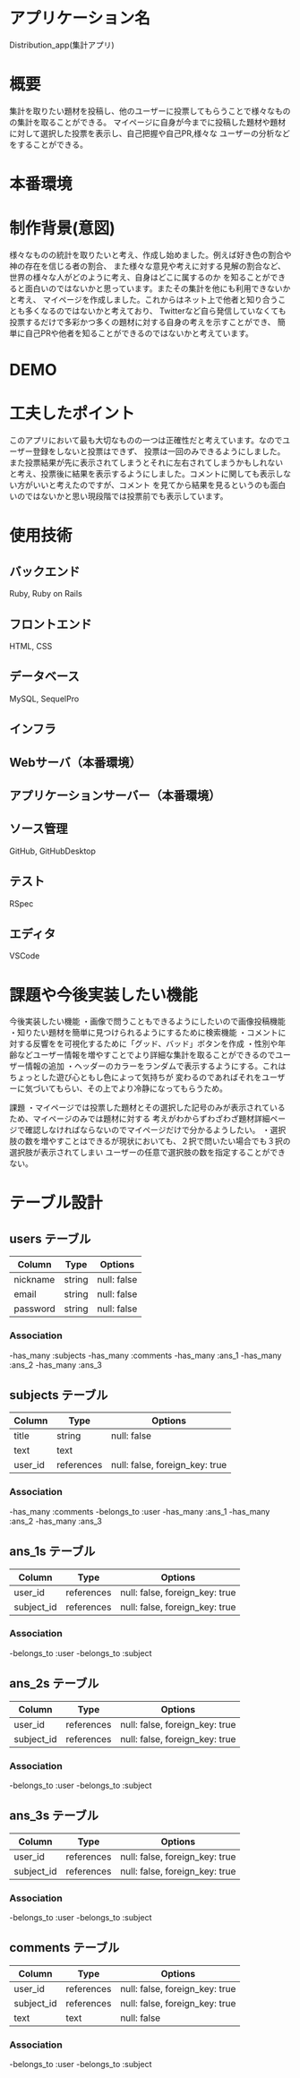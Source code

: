 # アプリケーション名

Distribution_app(集計アプリ)

# 概要

集計を取りたい題材を投稿し、他のユーザーに投票してもらうことで様々なものの集計を取ることができる。
マイページに自身が今までに投稿した題材や題材に対して選択した投票を表示し、自己把握や自己PR,様々な
ユーザーの分析などをすることができる。

# 本番環境

# 制作背景(意図)

様々なものの統計を取りたいと考え、作成し始めました。例えば好き色の割合や神の存在を信じる者の割合、
また様々な意見や考えに対する見解の割合など、世界の様々な人がどのように考え、自身はどこに属するのか
を知ることができると面白いのではないかと思っています。またその集計を他にも利用できないかと考え、
マイページを作成しました。これからはネット上で他者と知り合うことも多くなるのではないかと考えており、
Twitterなど自ら発信していなくても投票するだけで多彩かつ多くの題材に対する自身の考えを示すことができ、
簡単に自己PRや他者を知ることができるのではないかと考えています。

# DEMO

# 工夫したポイント

このアプリにおいて最も大切なものの一つは正確性だと考えています。なのでユーザー登録をしないと投票はできず、
投票は一回のみできるようにしました。また投票結果が先に表示されてしまうとそれに左右されてしまうかもしれない
と考え、投票後に結果を表示するようにしました。コメントに関しても表示しない方がいいと考えたのですが、コメント
を見てから結果を見るというのも面白いのではないかと思い現段階では投票前でも表示しています。

# 使用技術

## バックエンド

Ruby, Ruby on Rails

## フロントエンド

HTML, CSS

## データベース

MySQL, SequelPro

## インフラ

## Webサーバ（本番環境）

## アプリケーションサーバー（本番環境）

## ソース管理

GitHub, GitHubDesktop

## テスト

RSpec

## エディタ

VSCode

# 課題や今後実装したい機能

今後実装したい機能
・画像で問うこともできるようにしたいので画像投稿機能
・知りたい題材を簡単に見つけられるようにするために検索機能
・コメントに対する反響をを可視化するために「グッド、バッド」ボタンを作成
・性別や年齢などユーザー情報を増やすことでより詳細な集計を取ることができるのでユーザー情報の追加
・ヘッダーのカラーをランダムで表示するようにする。これはちょっとした遊び心ともし色によって気持ちが
変わるのであればそれをユーザーに気づいてもらい、その上でより冷静になってもらうため。

課題
・マイページでは投票した題材とその選択した記号のみが表示されているため、マイページのみでは題材に対する
考えがわからずわざわざ題材詳細ページで確認しなければならないのでマイページだけで分かるようしたい。
・選択肢の数を増やすことはできるが現状においても、２択で問いたい場合でも３択の選択肢が表示されてしまい
ユーザーの任意で選択肢の数を指定することができない。

# テーブル設計

## users テーブル

| Column   | Type   | Options     |
| -------- | ------ | ----------- |
| nickname | string | null: false |
| email    | string | null: false |
| password | string | null: false |

### Association

-has_many :subjects
-has_many :comments
-has_many :ans_1
-has_many :ans_2
-has_many :ans_3

## subjects テーブル

| Column  | Type       | Options                        |
| ------- | ---------- | ------------------------------ |
| title   | string     | null: false                    |
| text    | text       |                                |
| user_id | references | null: false, foreign_key: true |

### Association

-has_many :comments
-belongs_to :user
-has_many :ans_1
-has_many :ans_2
-has_many :ans_3

## ans_1s テーブル

| Column     | Type       | Options                        |
| ---------- | ---------- | ------------------------------ |
| user_id    | references | null: false, foreign_key: true |
| subject_id | references | null: false, foreign_key: true |

### Association

-belongs_to :user
-belongs_to :subject

## ans_2s テーブル

| Column     | Type       | Options                        |
| ---------- | ---------- | ------------------------------ |
| user_id    | references | null: false, foreign_key: true |
| subject_id | references | null: false, foreign_key: true |

### Association

-belongs_to :user
-belongs_to :subject

## ans_3s テーブル

| Column     | Type       | Options                        |
| ---------- | ---------- | ------------------------------ |
| user_id    | references | null: false, foreign_key: true |
| subject_id | references | null: false, foreign_key: true |

### Association

-belongs_to :user
-belongs_to :subject

## comments テーブル

| Column      | Type       | Options                        |
| ----------- | ---------- | ------------------------------ |
| user_id     | references | null: false, foreign_key: true |
| subject_id  | references | null: false, foreign_key: true |
| text        | text       | null: false                    |

### Association

-belongs_to :user
-belongs_to :subject